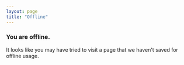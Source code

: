 ```yaml
---
layout: page
title: "Offline"
---
```


### You are offline.

It looks like you may have tried to visit a page that we haven't saved for offline usage.